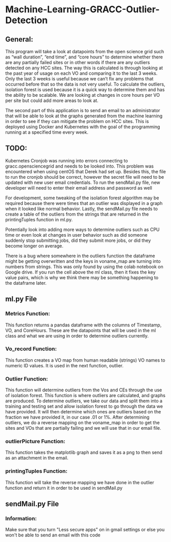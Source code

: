 # Machine-Learning-GRACC-Outlier-Detection
	
## General:

This program will take a look at datapoints from the open science grid such as “wall duration”, “end time”, and “core hours” to determine whether there are any partially failed sites or in other words if there are any outliers detected on any HCC sites. The way this is calculated is through looking at the past year of usage on each VO and comparing it to the last 3 weeks. Only the last 3 weeks is useful because we can’t fix any problems that occurred before that so the data is not very useful. To calculate the outliers, isolation forest is used because it is a quick way to determine them and has the ability to be scalable. We are looking at changes in core hours per VO per site but could add more areas to look at.

The second part of this application is to send an email to an administrator that will be able to look at the graphs generated from the machine learning in order to see if they can mitigate the problem on HCC sites. This is deployed using Docker and Kubernetes with the goal of the programming running at a specified time every week. 

## TODO:

Kubernetes Cronjob was running into errors connecting to gracc.opensciencegrid and needs to be looked into. This problem was encountered when using centOS that Derek had set up. Besides this, the file to run the cronjob should be correct, however the secret file will need to be updated with new user email credentials. To run the sendMail.py file, new developer will need to enter their email address and password as well

For development, some tweaking of the isolation forest algorithm may be required because there were times that an outlier was displayed in a graph when it looked like normal behavior. Lastly, the sendMail.py file needs to create a table of the outliers from the strings that are returned in the printingTuples function in ml.py. 

Potentially look into adding more ways to determine outliers such as CPU time or even look at changes in user behavior such as did someone suddenly stop submitting jobs, did they submit more jobs, or did they become longer on average. 

There is a bug where somewhere in the outliers function the dataframe might be getting overwritten and the keys in voname_map are turning into numbers from strings. This was only found by using the colab notebook on Google drive. If you run the cell above the ml class, then it fixes the key value pairs, which is why we think there may be something happening to the dataframe later.

## ml.py File
### Metrics Function:

This function returns a pandas dataframe with the columns of Timestamp, VO, and CoreHours. These are the datapoints that will be used in the ml class and what we are using in order to determine outliers currently.

### Vo_record Function:

This function creates a VO map from human readable (strings) VO names to numeric ID values. It is used in the next function, outlier. 

### Outlier Function:

This function will determine outliers from the Vos and CEs through the use of isolation forest. This function is where outliers are calculated, and graphs are produced. To determine outliers, we take our data and split them into a training and testing set and allow isolation forest to go through the data we have provided. It will then determine which ones are outliers based on the fraction we have provided it, in our case .01 or 1%. After determining outliers, we do a reverse mapping on the voname_map in order to get the sites and VOs that are partially failing and we will use that in our email file.

### outlierPicture Function:
 
 This function takes the matplotlib graph and saves it as a png to then send as an attachment in the email.

### printingTuples Function:

This function will take the reverse mapping we have done in the outlier function and return it in order to be used in sendMail.py

## sendMail.py File

### Information:
Make sure that you turn "Less secure apps" on in gmail settings or else you won't be able to send an email with this code
